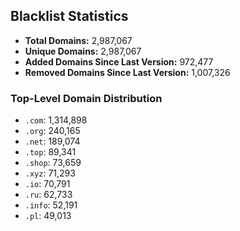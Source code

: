 ## Blacklist Statistics

- **Total Domains:** 2,987,067
- **Unique Domains:** 2,987,067
- **Added Domains Since Last Version:** 972,477
- **Removed Domains Since Last Version:** 1,007,326

### Top-Level Domain Distribution

-  `.com`: 1,314,898
-  `.org`: 240,165
-  `.net`: 189,074
-  `.top`: 89,341
-  `.shop`: 73,659
-  `.xyz`: 71,293
-  `.io`: 70,791
-  `.ru`: 62,733
-  `.info`: 52,191
-  `.pl`: 49,013
